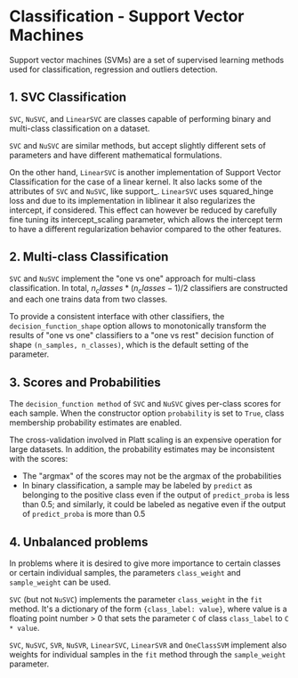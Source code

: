 # Classification - Support Vector Machines
Support vector machines (SVMs) are a set of supervised learning methods used for classification, regression and outliers detection.


## 1. SVC Classification
`SVC`, `NuSVC`, and `LinearSVC` are classes capable of performing binary and multi-class classification on a dataset.

`SVC` and `NuSVC` are similar methods, but accept slightly different sets of parameters and have different mathematical formulations. 

On the other hand, `LinearSVC` is another implementation of Support Vector Classification for the case of a linear kernel. It also lacks some of the attributes of `SVC` and `NuSVC`, like support_. `LinearSVC` uses squared_hinge loss and due to its implementation in liblinear it also regularizes the intercept, if considered. This effect can however be reduced by carefully fine tuning its intercept_scaling parameter, which allows the intercept term to have a different regularization behavior compared to the other features. 
  
## 2. Multi-class Classification
`SVC` and `NuSVC` implement the "one vs one" approach for multi-class classification. In total, $n_classes * (n_classes -1) / 2$ classifiers are constructed and each one trains data from two classes. 

To provide a consistent interface with other classifiers, the `decision_function_shape` option allows to monotonically transform the results of "one vs one" classifiers to a "one vs rest" decision function of shape `(n_samples, n_classes)`, which is the default setting of the parameter.

## 3. Scores and Probabilities
The `decision_function method` of `SVC` and `NuSVC` gives per-class scores for each sample. When the constructor option `probability` is set to `True`, class membership probability estimates are enabled.

The cross-validation involved in Platt scaling is an expensive operation for large datasets. In addition, the probability estimates may be inconsistent with the scores:
- The "argmax" of the scores may not be the argmax of the probabilities
- In binary classification, a sample may be labeled by `predict` as belonging to the positive class even if the output of `predict_proba` is less than 0.5; and similarly, it could be labeled as negative even if the output of `predict_proba` is more than 0.5

## 4. Unbalanced problems
In problems where it is desired to give more importance to certain classes or certain individual samples, the parameters `class_weight` and `sample_weight` can be used.

`SVC` (but not `NuSVC`) implements the parameter `class_weight` in the `fit` method. It's a dictionary of the form `{class_label: value}`, where value is a floating point number > 0 that sets the parameter `C` of class `class_label` to `C * value`.

`SVC`, `NuSVC`, `SVR`, `NuSVR`, `LinearSVC`, `LinearSVR` and `OneClassSVM` implement also weights for individual samples in the `fit` method through the `sample_weight` parameter.
